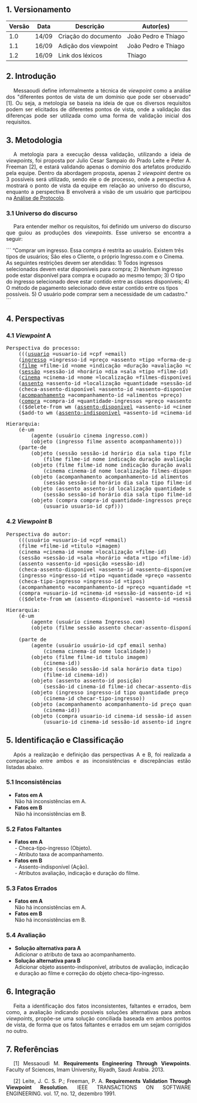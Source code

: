 ## 1. Versionamento
|Versão|Data|Descrição|Autor(es)|
|------|----|---------|---------|
|1.0|14/09|Criação do documento|João Pedro e Thiago|
|1.1|16/09|Adição dos viewpoint|João Pedro e Thiago|
|1.2|16/09|Link dos léxicos|Thiago|

## 2. Introdução
<p style="text-align: justify; text-indent: 20px">Messaoudi define informalmente a técnica de <i>viewpoint</i> como a análise dos "diferentes pontos de vista de um domínio que pode ser observado" [1]. Ou seja, a metologia se baseia na ideia de que os diversos requisitos podem ser elicitados de diferentes pontos de vista, onde a validação das diferenças pode ser utilizada como uma forma de validação inicial dos requisitos.</p>

## 3. Metodologia
<p style="text-align: justify; text-indent: 20px">A metologia para a execução dessa validação, utilizando a ideia de <i>viewpoints</i>, foi proposta por Julio Cesar Sampaio do Prado Leite e Peter A. Freeman [2], e estará validando apenas o domínio dos artefatos produzido pela equipe. Dentro da abordagem proposta, apenas 2 <i>viewpoint</i> dentre os 3 possíveis será utilizado, sendo ele o de processo, onde a perspectiva A mostrará o ponto de vista da equipe em relação ao universo do discurso, enquanto a perspectiva B envolverá a visão de um usuário que participou na <a href="../../elicitacao/analiseProtocolo#4-verbalizacao-do-usuario">Análise de Protocolo</a>.</p>

### 3.1 Universo do discurso
<p style="text-align: justify; text-indent: 20px">Para entender melhor os requisitos, foi definido um universo do discurso que guiou as produções dos <i>viewpoints</i>. Esse universo se encontra a seguir: </p>
```
“Comprar um ingresso. Essa compra é restrita ao usuário. Existem três tipos 
de usuários; São eles o Cliente, o próprio Ingresso.com e o Cinema. As seguintes
restrições devem ser atendidas: 1) Todos ingressos selecionados devem estar
disponíveis para compra; 2) Nenhum ingresso pode estar disponível para compra e
ocupado ao mesmo tempo; 3) O tipo do ingresso selecionado deve estar contido
entre as classes disponíveis; 4) O método de pagamento selecionado deve estar
contido entre os tipos possíveis. 5) O usuário pode comprar sem a necessidade
de um cadastro."
``` 

## 4. Perspectivas
### 4.1 <i>Viewpoint</i> A

<pre style="overflow-x:scroll;">
Perspectiva do processo:    
    (((<a href="../../modelagem/lexicos#usuario">usuario</a> =usuario-id =cpf =email)    
    (<a href="../../modelagem/lexicos#ingresso">ingresso</a> =ingresso-id =preço =assento =tipo =forma-de-pagamento =quantidade)    
    (<a href="../../modelagem/lexicos#filme">filme</a> =filme-id =nome =indicação =duração =avaliação =cinema-id)    
    (<a href="../../modelagem/lexicos#sessao">sessão</a> =sessão-id =horário =dia =sala =tipo =filme-id)    
    (<a href="../../modelagem/lexicos#cinema">cinema</a> =cinema-id =nome =localização =filmes-disponíveis)    
    (<a href="../../modelagem/lexicos#assento">assento</a> =assento-id =localização =quantidade =sessão-id)    
    (checa-assento-disponível =assento-id =assento-disponível)    
    (<a href="../../modelagem/lexicos#acompanhamento">acompanhamento</a> =acompanhamento-id =alimentos =preço)    
    (<a href="../../modelagem/lexicos#carrinho">compra</a> =compra-id =quantidade-ingressos =preço =assento-id =acompanhamento-id))    
    (($delete-from wm (<a href="../../modelagem/lexicos#assento-disponivel">assento-disponível</a> =assento-id =cinema-id =filme-id =sessão-id))    
    ($add-to wm (<a href="../../modelagem/lexicos#assento-indisponivel">assento-indisponível</a> =assento-id =cinema-id =filme-id =sessão-id))))    
</pre>
<pre style="overflow-x:scroll;">
Hierarquia:
    (é-um 
        (agente (usuário cinema ingresso.com))    
	    (objeto (ingresso filme assento acompanhamento)))    
    (parte-de 
        (objeto (sessão sessão-id horário dia sala tipo filme-id)    
            (filme filme-id nome indicação duração avaliação cinema-id))    
        (objeto (filme filme-id nome indicação duração avaliação cinema-id)    
	        (cinema cinema-id nome localização filmes-disponíveis))    
        (objeto (acompanhamento acompanhamento-id alimentos preço)    
	        (sessão sessão-id horário dia sala tipo filme-id))    
        (objeto (assento assento-id localização quantidade sessão-id)    
	        (sessão sessão-id horário dia sala tipo filme-id))    
        (objeto (compra compra-id quantidade-ingressos preço assento-id acompanhamento-id)    
            (usuario usuario-id cpf)))    
</pre>

### 4.2 <i>Viewpoint</i> B

<pre style="overflow-x:scroll;">
Perspectiva do autor:
    (((usuário =usuario-id =cpf =email)
    (filme =filme-id =titulo =imagem)
    (cinema =cinema-id =nome =localização =filme-id)
    (sessão =sessão-id =sala =horário =data =tipo =filme-id)
    (assento =assento-id =posição =sessão-id)
    (checa-assento-disponível =assento-id =assento-disponível)
    (ingresso =ingresso-id =tipo =quantidade =preço =assento)
    (checa-tipo-ingresso =ingresso-id =tipos)
    (acompanhamento =acompanhamento-id =preço =quantidade =taxa)
    (compra =usuario-id =cinema-id =sessão-id =assento-id =ingresso-id =acompanhamento-id =total =forma-pagamento =desconto))
    (($delete-from wm (assento-disponível =assento-id =sessão-id =cinema-id =filme-id))) )
</pre>
<pre style="overflow-x:scroll;">
Hierarquia:
    (é-um 
        (agente (usuário cinema Ingresso.com)
        (objeto (filme sessão assento checar-assento-disponível ingresso checar-tipo-ingresso acompanhamento compra)))

    (parte de 
        (agente (usuário usuário-id cpf email senha)
            (cinema cinema-id nome localidade))
	    (objeto (filme filme-id titulo imagem) 
            (cinema-id))
	    (objeto (sessão sessão-id sala horário data tipo)
            (filme-id cinema-id))
        (objeto (assento assento-id posição) 
            (sessão-id cinema-id filme-id checar-assento-disponível))
	    (objeto (ingresso ingresso-id tipo quantidade preço assento)
            (cinema-id checar-tipo-ingresso))
	    (objeto (acompanhamento acompanhamento-id preço quantidade taxa)
            (cinema-id))
        (objeto (compra usuario-id cinema-id sessão-id assento-id ingresso-id acompanhamento-id total forma-pagamento desconto)
            (usuario-id cinema-id sessão-id assento-id ingresso-id acompanhamento-id)))
</pre>

## 5. Identificação e Classificação
<p style="text-align: justify; text-indent: 20px">Após a realização e definição das perspectivas A e B, foi realizada a comparação entre ambos e as inconsistências e discrepâncias estão listadas abaixo.</p>

### 5.1 Inconsistências
- <b>Fatos em A</b></br>Não há inconsistências em A.
- <b>Fatos em B</b></br>Não há inconsistências em B.

### 5.2 Fatos Faltantes
- <b>Fatos em A</b></br>- Checa-tipo-ingresso (Objeto).</br>- Atributo taxa de acompanhamento.
- <b>Fatos em B</b></br>- Assento-indisponível (Ação).</br>- Atributos avaliação, indicação e duração do filme.

### 5.3 Fatos Errados
- <b>Fatos em A</b></br>Não há inconsistências em A.
- <b>Fatos em B</b></br>Não há inconsistências em B.

### 5.4 Avaliação
- <b>Solução alternativa para A</b></br>Adicionar o atributo de taxa ao acompanhamento.
- <b>Solução alternativa para B</b></br>Adicionar objeto assento-indisponível, atributos de avaliação, indicação e duração ao filme e correção do objeto checa-tipo-ingresso.

## 6. Integração
<p style="text-align: justify; text-indent: 20px">Feita a identificação dos fatos inconsistentes, faltantes e errados, bem como, a avaliação indicando possíveis soluções alternativas para ambos <i>viewpoints</i>, propõe-se uma solução conciliada baseada em ambos pontos de vista, de forma que os fatos faltantes e errados em um sejam corrigidos no outro.</p>

## 7. Referências
<p style="text-align: justify; text-indent: 20px">[1] Messaoudi M. <b>Requirements Engineering Through Viewpoints</b>. Faculty of Sciences, Imam University, Riyadh, Saudi Arabia. 2013.
<p style="text-align: justify; text-indent: 20px">[2] Leite, J. C. S. P.; Freeman, P. A. <b>Requirements Validation Through Viewpoint Resolution</b>. IEEE TRANSACTIONS ON SOFTWARE ENGINEERING. vol. 17, no. 12, dezembro 1991. </p>
